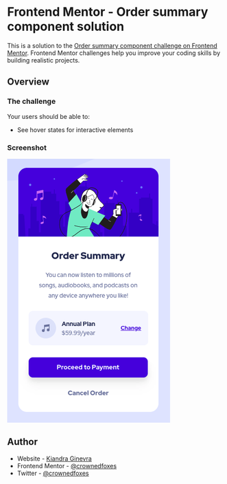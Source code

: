 # Frontend Mentor - Order summary component solution

This is a solution to the [Order summary component challenge on Frontend Mentor](https://www.frontendmentor.io/challenges/order-summary-component-QlPmajDUj). Frontend Mentor challenges help you improve your coding skills by building realistic projects. 

## Overview

### The challenge

Your users should be able to:

- See hover states for interactive elements

### Screenshot

![Screenshot of solution](./screenshot.png)

## Author

- Website - [Kiandra Ginevra](https://kiandraginevra.dev)
- Frontend Mentor - [@crownedfoxes](https://www.frontendmentor.io/profile/crownedfoxes)
- Twitter - [@crownedfoxes](https://www.twitter.com/crownedfoxes)
